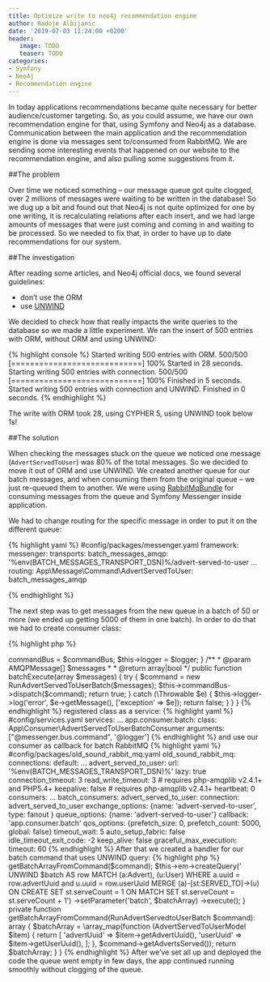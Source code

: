 ```yaml
---
title: Optimize write to neo4j recommendation engine 
author: Radoje Albijanic
date: '2019-07-03 11:24:00 +0200'
header: 
   image: TODO
   teaser: TODO
categories:
- Symfony
- Neo4j
- Recommendation engine
--- 
```


In today applications recommendations became quite necessary for better audience/customer targeting. So, as you could assume, we have our own recommendation engine for that, 
using Symfony and Neo4j as a database. Communication between the main application and the recommendation engine is done via messages sent to/consumed from RabbitMQ. 
We are sending some interesting events that happened on our website to the recommendation engine, and also pulling some suggestions from it.

##The problem

Over time we noticed something – our message queue got quite clogged, over 2 millions of messages were waiting to be written in the database! So we dug up a bit and found out 
that Neo4j is not quite optimized for one by one writing, it is recalculating relations after each insert, and we had large amounts of messages that were just coming and coming 
in and waiting to be processed. So we needed to fix that, 
in order to have up to date recommendations for our system.

##The investigation

After reading some articles, and Neo4j official docs, we found several guidelines:
- don’t use the ORM
- use [UNWIND](https://neo4j.com/docs/cypher-manual/current/clauses/unwind/)   

We decided to check how that really impacts the write queries to the database so we made a little experiment. We ran the insert of 500 entries with ORM, without ORM and using UNWIND:

{% highlight console %}
Started writing 500 entries with ORM.
 500/500 [============================] 100%
Started in 28 seconds.
Starting writing 500 entries with connection.
 500/500 [============================] 100%
Finished in 5 seconds.
Started writing 500 entries with connection and UNWIND.
Finished in 0 seconds.
{% endhighlight %}

The write with ORM took 28, using CYPHER 5, using UNWIND took below 1s!

##The solution

When checking the messages stuck on the queue we noticed one message (`AdvertServedToUser`) was 80% of the total messages. So we decided to move it out of ORM and use UNWIND. 
We created another queue for our batch messages, and when consuming them from the original queue – we just re-queued them to another. We were using [RabbitMqBundle](https://github.com/php-amqplib/RabbitMqBundle) for consuming messages from the queue and Symfony Messenger inside application.

We had to change routing for the specific message in order to put it on the different queue:

{% highlight yaml %}
#config/packages/messenger.yaml
framework:
    messenger:
        transports:
            batch_messages_amqp: '%env(BATCH_MESSAGES_TRANSPORT_DSN)%/advert-served-to-user
        ...
        routing:
            App\Message\Command\AdvertServedToUser: batch_messages_amqp

{% endhighlight %}

The next step was to get messages from the new queue in a batch of 50 or more (we ended up getting 5000 of them in one batch). In order to do that we had to create consumer class:

{% highlight php %}
<?php

declare(strict_types=1);

namespace App\Consumer;

use App\Message\Command\Advert\AdvertServedToUser;
use App\Message\Command\Advert\RunAdvertServedToUserBatch;
use OldSound\RabbitMqBundle\RabbitMq\BatchConsumerInterface;
use PhpAmqpLib\Message\AMQPMessage;
use Psr\Log\LoggerInterface;
use Symfony\Component\Messenger\MessageBusInterface;

class AdvertServedToUserToUserBatchConsumer implements BatchConsumerInterface
{
    private $commandBus;
    private $logger;

    public function __construct(MessageBusInterface $commandBus, LoggerInterface $logger)
    {
        $this->commandBus = $commandBus;
        $this->logger = $logger;
    }

    /**
     * @param AMQPMessage[] $messages
     *
     * @return array|bool
     */
    public function batchExecute(array $messages)
    {
        try {
            $command = new RunAdvertServedToUserBatch($messages);
            $this->commandBus->dispatch($command);
            return true;
        } catch (\Throwable $e) {
            $this->logger->log('error', $e->getMessage(), ['exception' => $e]);
            return false;
        } 
    }
}
{% endhighlight %}

registered class as a service:

{% highlight yaml %}
#config/services.yaml
services:
    ...
    app.consumer.batch:
        class: App\Consumer\AdvertServedToUserBatchConsumer
        arguments: ["@messenger.bus.command", '@logger']
{% endhighlight %}

and use our consumer as callback for batch RabbitMQ

{% highlight yaml %}
#config/packages/old_sound_rabbit_mq.yaml
old_sound_rabbit_mq:
    connections:
        default:
            ...
        advert_served_to_user:
            url: '%env(BATCH_MESSAGES_TRANSPORT_DSN)%'
            lazy:     true
            connection_timeout: 3
            read_write_timeout: 3
            # requires php-amqplib v2.4.1+ and PHP5.4+
            keepalive: false
            # requires php-amqplib v2.4.1+
            heartbeat: 0
    consumers:
        ...
    	batch_consumers:
        advert_served_to_user:
            connection:       advert_served_to_user
            exchange_options: {name: 'advert-served-to-user', type: fanout }
            queue_options:    {name: 'advert-served-to-user'}
            callback:         'app.consumer.batch'
            qos_options:      {prefetch_size: 0, prefetch_count: 5000, global: false}
            timeout_wait:     5
            auto_setup_fabric: false
            idle_timeout_exit_code: -2
            keep_alive: false
            graceful_max_execution:
                timeout: 60
{% endhighlight %}

After that we created a handler for our batch command that uses UNWIND query:

{% highlight php %}
<?php

namespace App\Message\CommandHandler\Advert;

use App\Message\Command\Advert\RunAdvertServedToUserBatch;
use App\Message\CommandHandler\BaseCommandHandler;
use App\Model\AdvertServedToUserM

class RunAdvertServedToUserBatchHandler extends BaseCommandHandler
{
    public function __invoke(RunAdvertServedtoUserBatch $command)
    {
        $batchArray = $this->getBatchArrayFromCommand($command);
        $this->em->createQuery('
                UNWIND $batch AS row
                MATCH (a:Advert), (u:User)
                WHERE a.uuid = row.advertUuid and u.uuid = row.userUuid
                MERGE (a)-[st:SERVED_TO]->(u)
                    ON CREATE SET st.serveCount = 1
                    ON MATCH SET st.serveCount = st.serveCount + 1')
            ->setParameter('batch', $batchArray)
            ->execute();
    }
    
    private function getBatchArrayFromCommand(RunAdvertServedtoUserBatch $command): array
    {
        $batchArray = \array_map(function (AdvertServedToUserModel $item) {
            return [
                'advertUuid' => $item->getAdvertUuid(),
                'userUuid' => $item->getUserUuid(),
            ];
        }, $command->getAdvertsServed());
        return $batchArray;
    }
}
{% endhighlight %}

After we’ve set all up and deployed the code the queue went empty in few days, the app continued running smoothly without clogging of the queue.